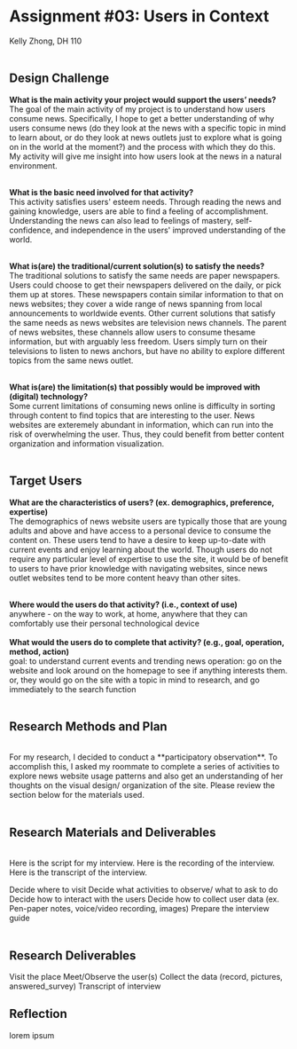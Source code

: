 # Assignment #03: Users in Context
Kelly Zhong, DH 110
<br>
<br>

## Design Challenge
**What is the main activity your project would support the users’ needs?**
<br>
The goal of the main activity of my project is to understand how users consume news. Specifically, I hope to get a better understanding of why users consume news (do they look at the news with a specific topic in mind to learn about, or do they look at news outlets just to explore what is going on in the world at the moment?) and the process with which they do this. My activity will give me insight into how users look at the news in a natural environment.
<br>
<br>

**What is the basic need involved for that activity?**
<br>
This activity satisfies users' esteem needs. Through reading the news and gaining knowledge, users are able to find a feeling of accomplishment. Understanding the news can also lead to feelings of mastery, self-confidence, and independence in the users' improved understanding of the world. 
<br>
<br>

**What is(are) the traditional/current solution(s) to satisfy the needs?**
<br>
The traditional solutions to satisfy the same needs are paper newspapers. Users could choose to get their newspapers delivered on the daily, or pick them up at stores. These newspapers contain similar information to that on news websites; they cover a wide range of news spanning from local announcements to worldwide events. Other current solutions that satisfy the same needs as news websites are television news channels. The parent of news websites, these channels allow users to consume thesame information, but with arguably less freedom. Users simply turn on their televisions to listen to news anchors, but have no ability to explore different topics from the same news outlet. 
<br>
<br>

**What is(are) the limitation(s) that possibly would be improved with (digital) technology?**
<br>
Some current limitations of consuming news online is difficulty in sorting through content to find topics that are interesting to the user. News websites are exteremely abundant in information, which can run into the risk of overwhelming the user. Thus, they could benefit from better content organization and information visualization.
<br>
<br>

## Target Users
**What are the characteristics of users? (ex. demographics, preference, expertise)**
<br>
The demographics of news website users are typically those that are young adults and above and have access to a personal device to consume the content on. These users tend to have a desire to keep up-to-date with current events and enjoy learning about the world. Though users do not require any particular level of expertise to use the site, it would be of benefit to users to have prior knowledge with navigating websites, since news outlet websites tend to be more content heavy than other sites.
<br>
<br>

**Where would the users do that activity? (i.e., context of use)**
<br>
anywhere - on the way to work, at home, anywhere that they can comfortably use their personal technological device
<br>
<br>
**What would the users do to complete that activity? (e.g., goal, operation, method, action)**
<br>
goal: to understand current events and trending news 
operation: go on the website and look around on the homepage to see if anything interests them. or, they would go on the site with a topic in mind to research, and go immediately to the search function 
<br>
<br>

## Research Methods and Plan
<br>
For my research, I decided to conduct a **participatory observation**. To accomplish this, I asked my roommate to complete a series of activities to explore news website usage patterns and also get an understanding of her thoughts on the visual design/ organization of the site. Please review the section below for the materials used.
<br>
<br>

## Research Materials and Deliverables
<br>
Here is the script for my interview. 
Here is the recording of the interview. 
Here is the transcript of the interview. 

Decide where to visit
Decide what activities to observe/ what to ask to do
Decide how to interact with the users 
Decide how to collect user data (ex. Pen-paper notes, voice/video recording, images)
Prepare the interview guide
<br>
<br>

## Research Deliverables
Visit the place
Meet/Observe the user(s)
Collect the data (record, pictures, answered_survey)
Transcript of interview

## Reflection
lorem ipsum



